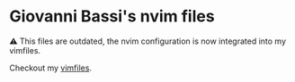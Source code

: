 # Giovanni Bassi's nvim files

⚠️ This files are outdated, the nvim configuration is now integrated into my vimfiles.

Checkout my [vimfiles](https://github.com/giggio/vimfiles).

